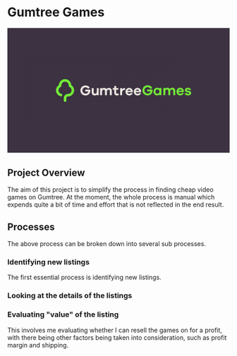 # Gumtree Games

![GumtreeGamesBanner](GumtreeGamesBanner.png)

## Project Overview

The aim of this project is to simplify the process in finding cheap video games on Gumtree. At the moment, the whole process is manual which expends quite a bit of time and effort that is not reflected in the end result.

## Processes

The above process can be broken down into several sub processes.

### Identifying new listings

The first essential process is identifying new listings.

### Looking at the details of the listings

### Evaluating "value" of the listing

This involves me evaluating whether I can resell the games on for a profit, with there being other factors being taken into consideration, such as profit margin and shipping.
